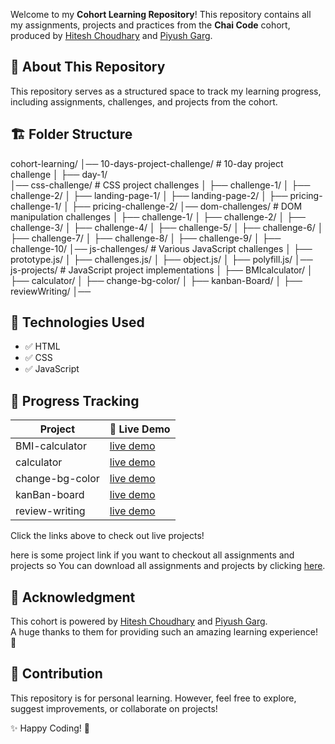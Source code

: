 Welcome to my **Cohort Learning Repository**! This repository contains all my assignments, projects and practices from the **Chai Code** cohort, produced by [Hitesh Choudhary](https://twitter.com/hiteshdotcom) and [Piyush Garg](https://x.com/piyushgarg_dev).

## 📌 About This Repository

This repository serves as a structured space to track my learning progress, including assignments, challenges, and projects from the cohort.


## 🏗 Folder Structure

cohort-learning/
│── 10-days-project-challenge/      # 10-day project challenge
│    ├── day-1/                    
│── css-challenge/                  # CSS project challenges
│    ├── challenge-1/ 
│    ├── challenge-2/ 
│    ├── landing-page-1/ 
│    ├── landing-page-2/ 
│    ├── pricing-challenge-1/ 
│    ├── pricing-challenge-2/ 
│── dom-challenges/                 # DOM manipulation challenges
│    ├── challenge-1/ 
│    ├── challenge-2/ 
│    ├── challenge-3/ 
│    ├── challenge-4/ 
│    ├── challenge-5/ 
│    ├── challenge-6/ 
│    ├── challenge-7/ 
│    ├── challenge-8/ 
│    ├── challenge-9/ 
│    ├── challenge-10/ 
│── js-challenges/                  # Various JavaScript challenges
│    ├── prototype.js/ 
│    ├── challenges.js/ 
│    ├── object.js/ 
│    ├── polyfill.js/ 
│── js-projects/                    # JavaScript project implementations
│    ├── BMIcalculator/ 
│    ├── calculator/ 
│    ├── change-bg-color/ 
│    ├── kanban-Board/ 
│    ├── reviewWriting/ 
│── 


## 🚀 Technologies Used

- ✅ HTML
- ✅ CSS
- ✅ JavaScript


## 📅 Progress Tracking
| Project  | 🔗 Live Demo   |
|----------|----------------|
| BMI-calculator   | [live demo](https://sumit-mokasare.github.io/cohort-learning/js-projects/BMIcalculator/) |
| calculator       | [live demo](https://sumit-mokasare.github.io/cohort-learning/js-projects/calculator/) |
| change-bg-color  | [live demo](https://sumit-mokasare.github.io/cohort-learning/js-projects/change-bg-color/) |
| kanBan-board     | [live demo](https://sumit-mokasare.github.io/cohort-learning/js-projects/kanban-Board/) |
| review-writing   | [live demo](https://sumit-mokasare.github.io/cohort-learning/js-projects/reviewsWriting) |

Click the links above to check out live projects!

here is some project link if you want to checkout all assignments and projects so 
You can download all assignments and projects by clicking [here](https://github.com/sumit-mokasare/cohort-learning/archive/refs/heads/main.zip).


## 🙌 Acknowledgment

This cohort is powered by [Hitesh Choudhary](https://twitter.com/hiteshdotcom) and [Piyush Garg](https://twitter.com/piyush_eon).  
A huge thanks to them for providing such an amazing learning experience! 🚀  

## 🤝 Contribution

This repository is for personal learning. However, feel free to explore, suggest improvements, or collaborate on projects!

✨ Happy Coding! 🚀